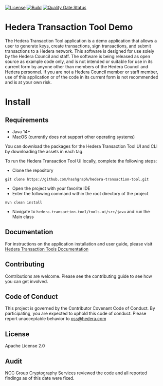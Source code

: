 [![License](https://img.shields.io/badge/License-Apache%202.0-blue.svg)](https://opensource.org/licenses/Apache-2.0)
[![Build](https://github.com/hashgraph/hedera-transaction-tool-demo/actions/workflows/openjdk_14_build.yml/badge.svg)](https://github.com/hashgraph/hedera-transaction-tool-demo/actions/workflows/openjdk_14_build.yml)
[![Quality Gate Status](https://sonarcloud.io/api/project_badges/measure?project=com.hedera.hashgraph%3Ahedera-transaction-tool&metric=alert_status&token=028c36aa276e50cba3e8f765a6e709ae2336443b)](https://sonarcloud.io/dashboard?id=com.hedera.hashgraph%3Ahedera-transaction-tool)

# Hedera Transaction Tool Demo
The Hedera Transaction Tool application is a demo application that allows a user to generate keys, create transactions, 
sign transactions, and submit transactions to a Hedera network. This software is designed for use solely by the Hedera 
Council and staff. The software is being released as open source as example code only, and is not intended or suitable 
for use in its current form by anyone other than members of the Hedera Council and Hedera personnel. If you are not a 
Hedera Council member or staff member, use of this application or of the code in its current form is not recommended 
and is at your own risk.

# Install
## Requirements
* Java 14+
* MacOS (currently does not support other operating systems)

You can download the packages for the Hedera Transaction Tool UI and CLI by downloading the assets in each tag.

To run the Hedera Transaction Tool UI locally, complete the following steps:

* Clone the repository
```
git clone https://github.com/hashgraph/hedera-transaction-tool.git
```
* Open the project with your favorite IDE
* Enter the following command within the root directory of the project
```
mvn clean install
```
* Navigate to `hedera-transaction-tool/tools-ui/src/java` and run the Main class 

## Documentation
For instructions on the application installation and user guide, please visit [Hedera Transaction Tools Documentation](https://docs.hedera.com/hedera-transaction-tool-demo/)

## Contributing
Contributions are welcome. Please see the contributing guide to see how you can get involved.

## Code of Conduct
This project is governed by the Contributor Covenant Code of Conduct. By participating, you are expected to uphold this code of conduct. Please report unacceptable behavior to oss@hedera.com

## License
Apache License 2.0

## Audit
 NCC Group Cryptography Services reviewed the code and all reported findings as of this date were fixed.
